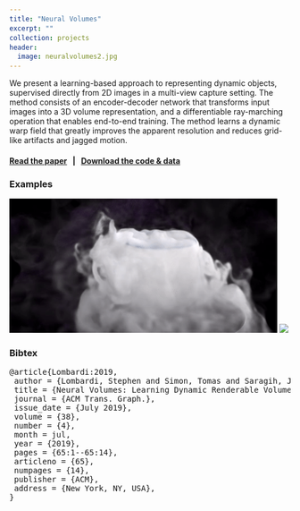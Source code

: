 ```yaml
---
title: "Neural Volumes"
excerpt: ""
collection: projects
header: 
  image: neuralvolumes2.jpg
---
```


We present a learning-based approach to representing dynamic objects, supervised directly from 2D images in a multi-view capture setting. The method consists of an encoder-decoder network that transforms input images into a 3D volume representation, and a differentiable ray-marching operation that enables end-to-end training. The method learns a dynamic warp field that greatly improves the apparent resolution and reduces grid-like artifacts and jagged motion.

#### [Read the paper](https://research.fb.com/publications/neural-volumes-learning-dynamic-renderable-volumes-from-images/) &nbsp; |  &nbsp; [Download the code & data](https://github.com/facebookresearch/neuralvolumes)

### Examples

<img src="/images/dryicerender.gif" />

<img src="/images/steve.gif" />

### Bibtex
<pre>
@article{Lombardi:2019,
 author = {Lombardi, Stephen and Simon, Tomas and Saragih, Jason and Schwartz, Gabriel and Lehrmann, Andreas and Sheikh, Yaser},
 title = {Neural Volumes: Learning Dynamic Renderable Volumes from Images},
 journal = {ACM Trans. Graph.},
 issue_date = {July 2019},
 volume = {38},
 number = {4},
 month = jul,
 year = {2019},
 pages = {65:1--65:14},
 articleno = {65},
 numpages = {14},
 publisher = {ACM},
 address = {New York, NY, USA},
} 
</pre>
